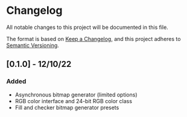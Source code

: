 # Changelog

All notable changes to this project will be documented in this file.

The format is based on [Keep a Changelog](https://keepachangelog.com/en/1.0.0/),
and this project adheres to [Semantic Versioning](https://semver.org/spec/v2.0.0.html).

## [0.1.0] - 12/10/22

### Added

-   Asynchronous bitmap generator (limited options)
-   RGB color interface and 24-bit RGB color class
-   Fill and checker bitmap generator presets
